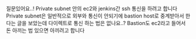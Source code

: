 질문있어요..!
Private subnet 안의 ec2와 jenkins간 ssh 통신을 하려고 합니다
Private subnet은 일반적으로 외부와 통신이 안되기에 bastion host로 중계받아서 한다는 글을 보았는데 다이렉트로 통신 하는 법은 없나요..?
Bastion도 ec2라고 들어서 돈 아끼는 법 있으면 아끼려고 합니다